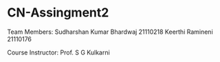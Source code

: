 # CN-Assingment2

Team Members:
     Sudharshan Kumar Bhardwaj 21110218
     Keerthi Ramineni 21110176
     
Course Instructor: Prof. S G Kulkarni
